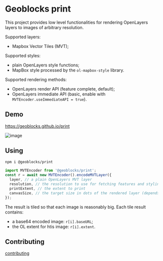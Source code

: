 # Geoblocks print

This project provides low level functionalities for rendering OpenLayers layers to images of arbitrary resolution.

Supported layers:
- Mapbox Vector Tiles (MVT);

Supported styles:
- plain OpenLayers style functions;
- MapBox style processed by the `ol-mapbox-style` library.

Supported rendering methods:
- OpenLayers render API (feature complete, default);
- OpenLayers immediate API (basic, enable with `MVTEncoder.useImmediateAPI = true`).

## Demo

https://geoblocks.github.io/print


![image](https://user-images.githubusercontent.com/7294662/124280423-f6d1b980-db48-11eb-9848-beb24d3bf22c.png)


## Using

```bash
npm i @geoblocks/print
```

```js
import MVTEncoder from '@geoblocks/print';
const r = await new MVTEncoder().encodeMVTLayer({
  layer, // a plain OpenLayers MVT layer
  resolution, // the resolution to use for fetching features and styling
  printExtent, // the extent to print
  canvasSize, // the target size in dots of the rendered layer (depends of the dpi)
});
```

The result is tiled so that each image is reasonably big. Each tile result contains:
- a base64 encoded image: `r[i].baseURL`;
- the OL extent for htis image: `r[i].extent`.


## Contributing

[contributing](./CONTRIBUTING.md)